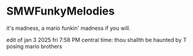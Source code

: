 # SMWFunkyMelodies
it's madness, a mario funkin' madness if you will.






edit of jan 3 2025 fri 7:58 PM central time:
thou shallth be haunted by T posing mario brothers
